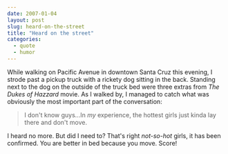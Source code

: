 ```yaml
---
date: 2007-01-04
layout: post
slug: heard-on-the-street
title: "Heard on the street"
categories:
  - quote
  - humor
---
```


While walking on Pacific Avenue in downtown Santa Cruz this evening, I strode past a pickup truck with a rickety dog sitting in the back. Standing next to the dog on the outside of the truck bed were three extras from _The Dukes of Hazzard_ movie. As I walked by, I managed to catch what was obviously the most important part of the conversation:

> I don't know guys...In _my_ experience, the hottest girls just kinda lay there and don't move.

I heard no more. But did I need to? That's right _not-so-hot_ girls, it has been confirmed. You are better in bed because you move. Score!
